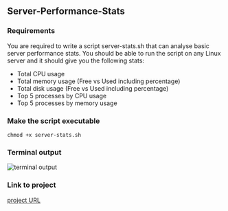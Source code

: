 ## Server-Performance-Stats

### Requirements
You are required to write a script server-stats.sh that can analyse basic server performance stats. You should be able to run the script on any Linux server and it should give you the following stats:

* Total CPU usage
* Total memory usage (Free vs Used including percentage)
* Total disk usage (Free vs Used including percentage)
* Top 5 processes by CPU usage
* Top 5 processes by memory usage
  
### Make the script executable

```chmod +x server-stats.sh```

### Terminal output

![terminal output](https://github.com/Fayniz/Server-Performance-Stats/blob/main/terminal%20output.png)

### Link to project

[project URL](https://roadmap.sh/projects/server-stats)
